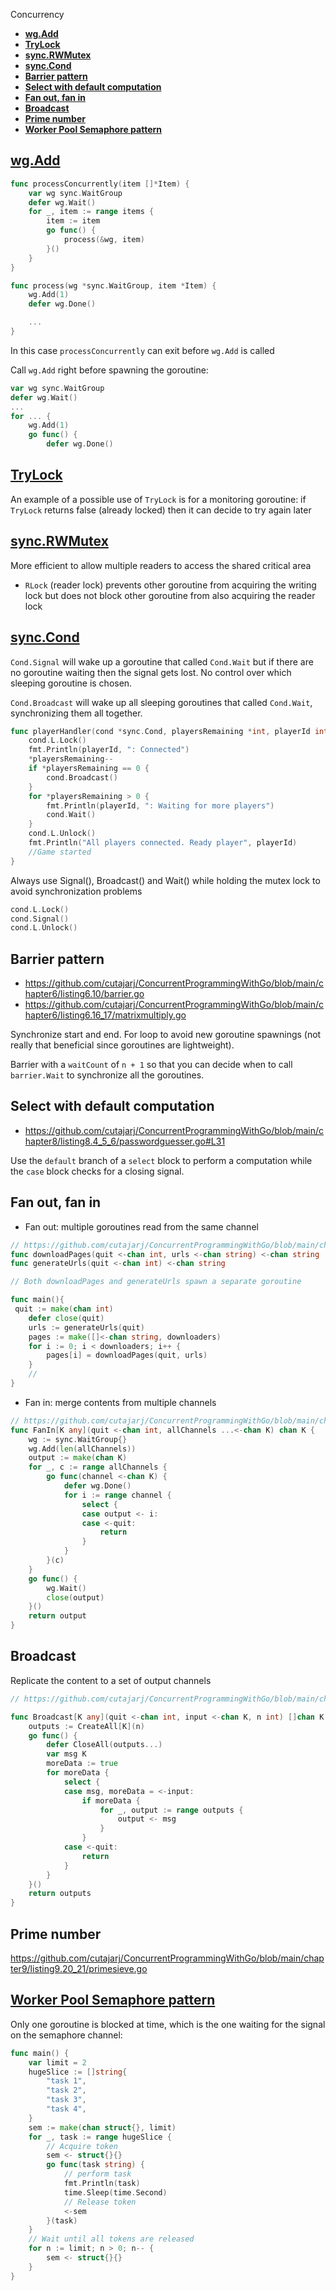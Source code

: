 Concurrency

- [**wg.Add**](#wgadd)
- [**TryLock**](#trylock)
- [**sync.RWMutex**](#syncrwmutex)
- [**sync.Cond**](#synccond)
- [**Barrier pattern**](#barrier-pattern)
- [**Select with default computation**](#select-with-default-computation)
- [**Fan out, fan in**](#fan-out-fan-in)
- [**Broadcast**](#broadcast)
- [**Prime number**](#prime-number)
- [**Worker Pool Semaphore pattern**](#worker-pool-semaphore-pattern)


## [**wg.Add**](https://www.storj.io/blog/production-concurrency)


```go
func processConcurrently(item []*Item) {
	var wg sync.WaitGroup
	defer wg.Wait()
	for _, item := range items {
		item := item
		go func() {
			process(&wg, item)
		}()
	}
}

func process(wg *sync.WaitGroup, item *Item) {
	wg.Add(1)
	defer wg.Done()

	...
}
```

In this case `processConcurrently` can exit before `wg.Add` is called

Call `wg.Add` right before spawning the goroutine:

```go
var wg sync.WaitGroup
defer wg.Wait()
...
for ... {
	wg.Add(1)
	go func() {
		defer wg.Done()
```


## **[TryLock](https://pkg.go.dev/sync#Mutex.TryLock)**

An example of a possible use of `TryLock` is for a monitoring goroutine: if `TryLock` returns false (already locked) then it can decide to try again later


## **[sync.RWMutex](https://pkg.go.dev/sync#RWMutex)**

More efficient to allow multiple readers to access the shared critical area
* `RLock` (reader lock) prevents other goroutine from acquiring the writing lock but does not block other goroutine from also acquiring the reader lock


## **[sync.Cond](https://pkg.go.dev/sync#Cond)**

`Cond.Signal` will wake up a goroutine that called `Cond.Wait` but if there are no goroutine waiting then the signal gets lost. No control over which sleeping goroutine is chosen.

`Cond.Broadcast` will wake up all sleeping goroutines that called `Cond.Wait`, synchronizing them all together.

```go
func playerHandler(cond *sync.Cond, playersRemaining *int, playerId int) {
	cond.L.Lock()
	fmt.Println(playerId, ": Connected")
	*playersRemaining--
	if *playersRemaining == 0 {
		cond.Broadcast()
	}
	for *playersRemaining > 0 {
		fmt.Println(playerId, ": Waiting for more players")
		cond.Wait()
	}
	cond.L.Unlock()
	fmt.Println("All players connected. Ready player", playerId)
	//Game started
}
```

Always use Signal(), Broadcast() and Wait() while holding the mutex lock to avoid synchronization problems

```go
cond.L.Lock()
cond.Signal()
cond.L.Unlock()
```

## **Barrier pattern**

* https://github.com/cutajarj/ConcurrentProgrammingWithGo/blob/main/chapter6/listing6.10/barrier.go
* https://github.com/cutajarj/ConcurrentProgrammingWithGo/blob/main/chapter6/listing6.16_17/matrixmultiply.go

Synchronize start and end. For loop to avoid new goroutine spawnings (not really that beneficial since goroutines are lightweight).

Barrier with a `waitCount` of `n + 1` so that you can decide when to call `barrier.Wait` to synchronize all the goroutines.


## **Select with default computation**

* https://github.com/cutajarj/ConcurrentProgrammingWithGo/blob/main/chapter8/listing8.4_5_6/passwordguesser.go#L31

Use the `default` branch of a `select` block to perform a computation while the `case` block checks for a closing signal.


## **Fan out, fan in**

* Fan out: multiple goroutines read from the same channel

```go
// https://github.com/cutajarj/ConcurrentProgrammingWithGo/blob/main/chapter9/listing9.9_11/extractwordsmulti.go
func downloadPages(quit <-chan int, urls <-chan string) <-chan string
func generateUrls(quit <-chan int) <-chan string

// Both downloadPages and generateUrls spawn a separate goroutine

func main(){
 quit := make(chan int)
    defer close(quit)
    urls := generateUrls(quit)
    pages := make([]<-chan string, downloaders)
    for i := 0; i < downloaders; i++ {
        pages[i] = downloadPages(quit, urls)
    }
	//
}
```

* Fan in: merge contents from multiple channels

```go
// https://github.com/cutajarj/ConcurrentProgrammingWithGo/blob/main/chapter9/listing9.10/fanIn.go
func FanIn[K any](quit <-chan int, allChannels ...<-chan K) chan K {
    wg := sync.WaitGroup{}
    wg.Add(len(allChannels))
    output := make(chan K)
    for _, c := range allChannels {
        go func(channel <-chan K) {
            defer wg.Done()
            for i := range channel {
                select {
                case output <- i:
                case <-quit:
                    return
                }
            }
        }(c)
    }
    go func() {
        wg.Wait()
        close(output)
    }()
    return output
}
```



## **Broadcast**

Replicate the content to a set of output channels

```go
// https://github.com/cutajarj/ConcurrentProgrammingWithGo/blob/main/chapter9/listing9.14/broadcast.go

func Broadcast[K any](quit <-chan int, input <-chan K, n int) []chan K {
    outputs := CreateAll[K](n)
    go func() {
        defer CloseAll(outputs...)
        var msg K
        moreData := true
        for moreData {
            select {
            case msg, moreData = <-input:
                if moreData {
                    for _, output := range outputs {
                        output <- msg
                    }
                }
            case <-quit:
                return
            }
        }
    }()
    return outputs
}
```


## **Prime number**

https://github.com/cutajarj/ConcurrentProgrammingWithGo/blob/main/chapter9/listing9.20_21/primesieve.go



## [**Worker Pool Semaphore pattern**](https://www.youtube.com/watch?v=5zXAHh5tJqQ&t=31m30s)

Only one goroutine is blocked at time, which is the one waiting for the signal on the semaphore channel:

```go
func main() {
	var limit = 2
	hugeSlice := []string{
		"task 1",
		"task 2",
		"task 3",
		"task 4",
	}
	sem := make(chan struct{}, limit)
	for _, task := range hugeSlice {
		// Acquire token
		sem <- struct{}{}
		go func(task string) {
			// perform task
			fmt.Println(task)
			time.Sleep(time.Second)
			// Release token
			<-sem
		}(task)
	}
	// Wait until all tokens are released
	for n := limit; n > 0; n-- {
		sem <- struct{}{}
	}
}
```
